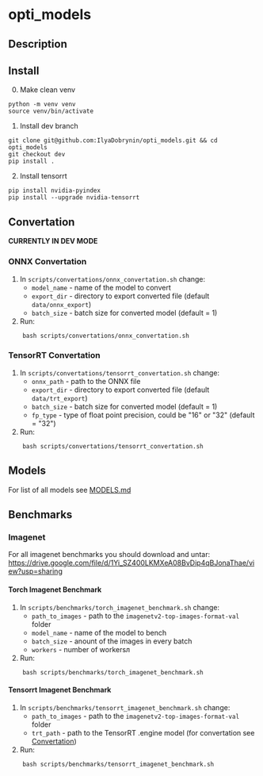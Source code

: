 # opti_models
## Description

## Install
0. Make clean venv
```
python -m venv venv
source venv/bin/activate
```
1. Install dev branch
```
git clone git@github.com:IlyaDobrynin/opti_models.git && cd opti_models
git checkout dev
pip install .
```
2. Install tensorrt
```
pip install nvidia-pyindex
pip install --upgrade nvidia-tensorrt
```

## Convertation
**CURRENTLY IN DEV MODE**

### ONNX Convertation
1. In `scripts/convertations/onnx_convertation.sh` change:
    - `model_name` - name of the model to convert
    - `export_dir` - directory to export converted file (default `data/onnx_export`)
    - `batch_size` - batch size for converted model (default = 1) 
2. Run:
```
    bash scripts/convertations/onnx_convertation.sh
```
### TensorRT Convertation
1. In `scripts/convertations/tensorrt_convertation.sh` change:
    - `onnx_path` - path to the ONNX file
    - `export_dir` - directory to export converted file (default `data/trt_export`)
    - `batch_size` - batch size for converted model (default = 1) 
    - `fp_type` - type of float point precision, could be "16" or "32" (default = "32") 
2. Run:
```
    bash scripts/convertations/tensorrt_convertation.sh
```

## Models
For list of all models see [MODELS.md](/opti_models/models/MODELS.md)

## Benchmarks

### Imagenet
For all imagenet benchmarks you should download and untar: https://drive.google.com/file/d/1Yi_SZ400LKMXeA08BvDip4qBJonaThae/view?usp=sharing

#### Torch Imagenet Benchmark
1. In `scripts/benchmarks/torch_imagenet_benchmark.sh` change:
    - `path_to_images` - path to the `imagenetv2-top-images-format-val` folder
    - `model_name` - name of the model to bench
    - `batch_size` - anount of the images in every batch
    - `workers` - number of workersл 
2. Run: 
```
    bash scripts/benchmarks/torch_imagenet_benchmark.sh
```
#### Tensorrt Imagenet Benchmark
1.  In `scripts/benchmarks/tensorrt_imagenet_benchmark.sh` change:
    - `path_to_images` - path to the `imagenetv2-top-images-format-val` folder
    - `trt_path` - path to the TensorRT .engine model (for convertation see [Convertation](#Convertation))
2. Run: 
```
    bash scripts/benchmarks/tensorrt_imagenet_benchmark.sh
```
